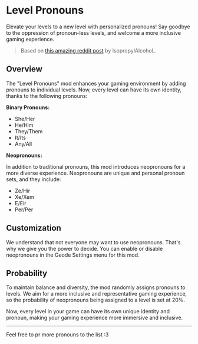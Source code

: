 # Level Pronouns

Elevate your levels to a new level with personalized pronouns! Say goodbye to the oppression of pronoun-less levels, and welcome a more inclusive gaming experience.

> Based on [this amazing reddit post](https://www.reddit.com/r/geometrydash/comments/178xm3l/thoughts_on_demons_having_pronouns_in_22_i_think/?rdt=48760) by IsopropylAlcohol_

## Overview

The "Level Pronouns" mod enhances your gaming environment by adding pronouns to individual levels. Now, every level can have its own identity, thanks to the following pronouns:

**Binary Pronouns:**

- She/Her
- He/Him
- They/Them
- It/Its
- Any/All

**Neopronouns:**

In addition to traditional pronouns, this mod introduces neopronouns for a more diverse experience. Neopronouns are unique and personal pronoun sets, and they include:

- Ze/Hir
- Xe/Xem
- E/Eir
- Per/Per

## Customization

We understand that not everyone may want to use neopronouns. That's why we give you the power to decide. You can enable or disable neopronouns in the Geode Settings menu for this mod.

## Probability

To maintain balance and diversity, the mod randomly assigns pronouns to levels. We aim for a more inclusive and representative gaming experience, so the probability of neopronouns being assigned to a level is set at 20%.

Now, every level in your game can have its own unique identity and pronoun, making your gaming experience more immersive and inclusive.

---

Feel free to pr more pronouns to the list :3
